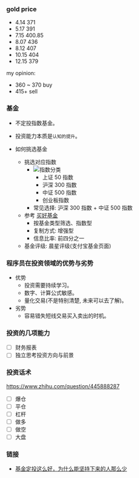 <!--
abbrlink: dnvrpdfr
-->

### gold price

* 4.14 371
* 5.17 391
* 7.15 400.85
* 8.07 436
* 8.12 407
* 10.15 404
* 12.15 379

my opinion:

* 360 ~ 370 buy
* 415+ sell

### 基金

* 不定投指数基金。
* 投资能力本质是`认知的提升`。

* 如何挑选基金
  * 挑选对应指数
    * ![指数分类](http://with.muyunyun.cn/a21b4868c7b34f5e3c52c6efb0af5bff.jpg)
      * 上证 50 指数
      * 沪深 300 指数
      * 中证 500 指数
      * 创业板指数
    * 常见选择: 沪深 300 指数 + 中证 500 指数
  * 参考 [买好基金](https://www.howbuy.com/fundtool/filter.htm)
    * 按基金类型筛选、指数型
    * 复制方式: 增强型
    * 信息比率: 前四分之一
  * 基金评级: 晨星评级(支付宝基金页面)

### 程序员在投资领域的优势与劣势

* 优势
  * 投资需要持续学习。
  * 数字、计算公式敏感。
  * 量化交易(不是特别清楚, 未来可以去了解)。
* 劣势
  * 容易错失短线交易买入卖出的时机。

### 投资的几项能力

- [ ] 财务报表
- [ ] 独立思考投资方向与前景

### 投资话术

https://www.zhihu.com/question/445888287

- [ ] 爆仓
- [ ] 平仓
- [ ] 杠杆
- [ ] 做多
- [ ] 做空
- [ ] 大盘

### 链接

* [基金定投这么好，为什么能坚持下来的人那么少](https://www.zhihu.com/question/267534527/answer/1337504443)


